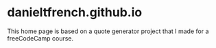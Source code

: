 # danieltfrench.github.io

This home page is based on a quote generator project that I made for a freeCodeCamp course. 
